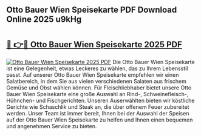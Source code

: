 ## Otto Bauer Wien Speisekarte PDF Download Online 2025 u9kHg

# <h2><a href="http://gcdlbc3.nevu.top/?p=Otto+Bauer+Wien+Speisekarte">🔗 👉🔴 Otto Bauer Wien Speisekarte 2025 PDF</a></h2>

[![Otto Bauer Wien Speisekarte 2025 PDF](https://i.imgur.com/dBaPXMq.png)](http://gcdlbc3.nevu.top/?p=Otto+Bauer+Wien+Speisekarte)
Die Otto Bauer Wien Speisekarte ist eine Gelegenheit, etwas Leckeres zu wählen, das zu Ihrem Lebensstil passt. Auf unserer Otto Bauer Wien Speisekarte empfehlen wir einen Salatbereich, in dem Sie aus vielen verschiedenen Salaten aus frischem Gemüse und Obst wählen können. Für Fleischliebhaber bietet unsere Otto Bauer Wien Speisekarte eine große Auswahl an Rind-, Schweinefleisch-, Hühnchen- und Fischgerichten. Unseren Auserwählten bieten wir köstliche Gerichte wie Schaschlik und Steak an, die über offenem Feuer zubereitet werden. Unser Team ist immer bereit, Ihnen bei der Auswahl der Speisen auf der Otto Bauer Wien Speisekarte zu helfen und Ihnen einen bequemen und angenehmen Service zu bieten.
